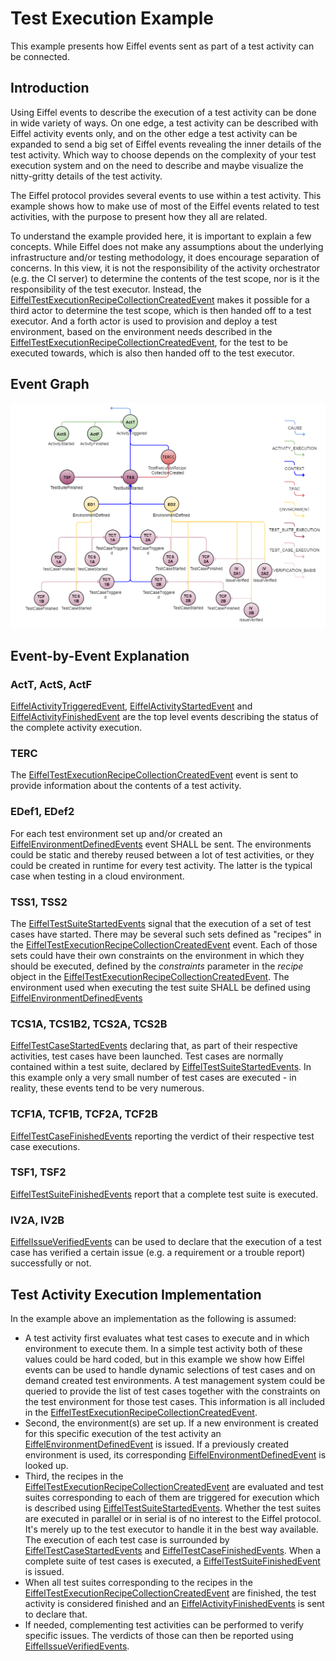 # Test Execution Example
This example presents how Eiffel events sent as part of a test activity can be connected.

## Introduction
Using Eiffel events to describe the execution of a test activity can be done in wide variety of ways. On one edge, a test activity can be described with Eiffel activity events only, and on the other edge a test activity can be expanded to send a big set of Eiffel events revealing the inner details of the test activity. Which way to choose depends on the complexity of your test execution system and on the need to describe and maybe visualize the nitty-gritty details of the test activity.

The Eiffel protocol provides several events to use within a test activity. This example shows how to make use of most of the Eiffel events related to test activities, with the purpose to present how they all are related.

To understand the example provided here, it is important to explain a few concepts. While Eiffel does not make any assumptions about the underlying infrastructure and/or testing methodology, it does encourage separation of concerns. In this view, it is not the responsibility of the activity orchestrator (e.g. the CI server) to determine the contents of the test scope, nor is it the responsibility of the test executor. Instead, the [EiffelTestExecutionRecipeCollectionCreatedEvent](../eiffel-vocabulary/EiffelTestExecutionRecipeCollectionCreatedEvent.md) makes it possible for a third actor to determine the test scope, which is then handed off to a test executor. And a forth actor is used to provision and deploy a test environment, based on the environment needs described in the [EiffelTestExecutionRecipeCollectionCreatedEvent](../eiffel-vocabulary/EiffelTestExecutionRecipeCollectionCreatedEvent.md), for the test to be executed towards, which is also then handed off to the test executor.

## Event Graph
![alt text](./test-execution.png "Event Graph of Test Execution Example")

## Event-by-Event Explanation
### ActT, ActS, ActF
[EiffelActivityTriggeredEvent](../eiffel-vocabulary/EiffelActivityTriggeredEvent.md), [EiffelActivityStartedEvent](../eiffel-vocabulary/EiffelActivityStartedEvent.md) and [EiffelActivityFinishedEvent](../eiffel-vocabulary/EiffelActivityFinishedEvent.md) are the top level events describing the status of the complete activity execution.

### TERC
The [EiffelTestExecutionRecipeCollectionCreatedEvent](../eiffel-vocabulary/EiffelTestExecutionRecipeCollectionCreatedEvent.md) event is sent to provide information about the contents of a test activity.

### EDef1, EDef2
For each test environment set up and/or created an [EiffelEnvironmentDefinedEvents](../eiffel-vocabulary/EiffelEnvironmentDefinedEvent.md) event SHALL be sent. The environments could be static and thereby reused between a lot of test activities, or they could be created in runtime for every test activity. The latter is the typical case when testing in a cloud environment.

### TSS1, TSS2
The [EiffelTestSuiteStartedEvents](../eiffel-vocabulary/EiffelTestSuiteStartedEvent.md) signal that the execution of a set of test cases have started. There may be several such sets defined as "recipes" in the [EiffelTestExecutionRecipeCollectionCreatedEvent](../eiffel-vocabulary/EiffelTestExecutionRecipeCollectionCreatedEvent.md) event. Each of those sets could have their own constraints on the environment in which they should be executed, defined by the _constraints_ parameter in the _recipe_ object in the [EiffelTestExecutionRecipeCollectionCreatedEvent](../eiffel-vocabulary/EiffelTestExecutionRecipeCollectionCreatedEvent.md). The environment used when executing the test suite SHALL be defined using [EiffelEnvironmentDefinedEvents](../eiffel-vocabulary/EiffelEnvironmentDefinedEvent.md)

### TCS1A, TCS1B2, TCS2A, TCS2B
[EiffelTestCaseStartedEvents](../eiffel-vocabulary/EiffelTestCaseStartedEvent.md) declaring that, as part of their respective activities, test cases have been launched. Test cases are normally contained within a test suite, declared by [EiffelTestSuiteStartedEvents](../eiffel-vocabulary/EiffelTestSuiteStartedEvent.md). In this example only a very small number of test cases are executed - in reality, these events tend to be very numerous.

### TCF1A, TCF1B, TCF2A, TCF2B
[EiffelTestCaseFinishedEvents](../eiffel-vocabulary/EiffelTestCaseFinishedEvent.md) reporting the verdict of their respective test case executions.

### TSF1, TSF2
[EiffelTestSuiteFinishedEvents](../eiffel-vocabulary/EiffelTestSuiteFinishedEvent.md) report that a complete test suite is executed.

### IV2A, IV2B
[EiffelIssueVerifiedEvents](../eiffel-vocabulary/EiffelTestCaseFinishedEvent.md) can be used to declare that the execution of a test case has verified a certain issue (e.g. a requirement or a trouble report) successfully or not.

## Test Activity Execution Implementation
In the example above an implementation as the following is assumed:
* A test activity first evaluates what test cases to execute and in which environment to execute them. In a simple test activity both of these values could be hard coded, but in this example we show how Eiffel events can be used to handle dynamic selections of test cases and on demand created test environments. A test management system could be queried to provide the list of test cases together with the constraints on the test environment for those test cases. This information is all included in the [EiffelTestExecutionRecipeCollectionCreatedEvent](../eiffel-vocabulary/EiffelTestExecutionRecipeCollectionCreatedEvent.md).
* Second, the environment(s) are set up. If a new environment is created for this specific execution of the test activity an [EiffelEnvironmentDefinedEvent](../eiffel-vocabulary/EiffelEnvironmentDefinedEvent.md) is issued. If a previously created environment is used, its corresponding [EiffelEnvironmentDefinedEvent](../eiffel-vocabulary/EiffelEnvironmentDefinedEvent.md) is looked up.
* Third, the recipes in the [EiffelTestExecutionRecipeCollectionCreatedEvent](../eiffel-vocabulary/EiffelTestExecutionRecipeCollectionCreatedEvent.md) are evaluated and test suites corresponding to each of them are triggered for execution which is described using [EiffelTestSuiteStartedEvents](../eiffel-vocabulary/EiffelTestSuiteStartedEvent.md). Whether the test suites are executed in parallel or in serial is of no interest to the Eiffel protocol. It's merely up to the test executor to handle it in the best way available.
The execution of each test case is surrounded by [EiffelTestCaseStartedEvents](../eiffel-vocabulary/EiffelTestCaseStartedEvent.md) and [EiffelTestCaseFinishedEvents](../eiffel-vocabulary/EiffelTestCaseFinishedEvent.md). When a complete suite of test cases is executed, a [EiffelTestSuiteFinishedEvent](../eiffel-vocabulary/EiffelTestSuiteFinishedEvent.md) is issued.
* When all test suites corresponding to the recipes in the [EiffelTestExecutionRecipeCollectionCreatedEvent](../eiffel-vocabulary/EiffelTestExecutionRecipeCollectionCreatedEvent.md) are finished, the test activity is considered finished and an [EiffelActivityFinishedEvents](../eiffel-vocabulary/EiffelActivityFinishedEvent) is sent to declare that.
* If needed, complementing test activities can be performed to verify specific issues. The verdicts of those can then be reported using [EiffelIssueVerifiedEvents](../eiffel-vocabulary/EiffelTestCaseFinishedEvent.md).